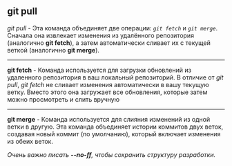 ## git pull
*git pull* - Эта команда объединяет две операции: *`git fetch`* и *`git merge`*.
Сначала она извлекает изменения из удалённого репозитория (аналогично **git fetch**), а затем автоматически сливает их с текущей веткой (аналогично **git merge**).

---

**git fetch** - Команда используется для загрузки обновлений из удаленного репозитория в ваш локальный репозиторий. В отличие от *git pull*, *git fetch* не сливает изменения автоматически в вашу текущую ветку. Вместо этого она загружает все обновления, которые затем можно просмотреть и слить вручную

---

**git merge** - Команда используется для слияния изменений из одной ветки в другую. Эта команда объединяет истории коммитов двух веток, создавая новый коммит (по умолчанию), который включает изменения из обеих веток.

*Очень важно писать **--no-ff**, чтобы сохранить структуру разработки.*
 